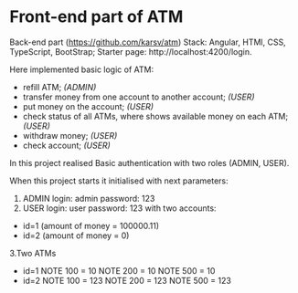 # Front-end part of ATM
Back-end part (https://github.com/karsv/atm)
Stack: Angular, HTMl, CSS, TypeScript, BootStrap;
Starter page: http://localhost:4200/login.

Here implemented basic logic of ATM: 
- refill ATM; _(ADMIN)_
- transfer money from one account to another account; _(USER)_
- put money on the account; _(USER)_
- check status of all ATMs, where shows available money on each ATM; _(USER)_
- withdraw money; _(USER)_
- check account; _(USER)_

In this project realised Basic authentication with two roles (ADMIN, USER). 

When this project starts it initialised with next parameters:
1. ADMIN
login: admin
password: 123
2. USER
login: user
password: 123
with two accounts:
 - id=1 (amount of money = 100000.11) 
 - id=2 (amount of money = 0)
 
3.Two ATMs
 - id=1
   NOTE 100 = 10
   NOTE 200 = 10
   NOTE 500 = 10
 - id=2
   NOTE 100 = 123
   NOTE 200 = 123
   NOTE 500 = 123
